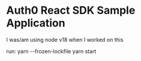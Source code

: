 # Auth0 React SDK Sample Application

I was/am using node v18 when I worked on this

run:
yarn --frozen-lockfile
yarn start